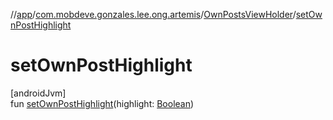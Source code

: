 //[app](../../../index.md)/[com.mobdeve.gonzales.lee.ong.artemis](../index.md)/[OwnPostsViewHolder](index.md)/[setOwnPostHighlight](set-own-post-highlight.md)

# setOwnPostHighlight

[androidJvm]\
fun [setOwnPostHighlight](set-own-post-highlight.md)(highlight: [Boolean](https://kotlinlang.org/api/latest/jvm/stdlib/kotlin/-boolean/index.html))

